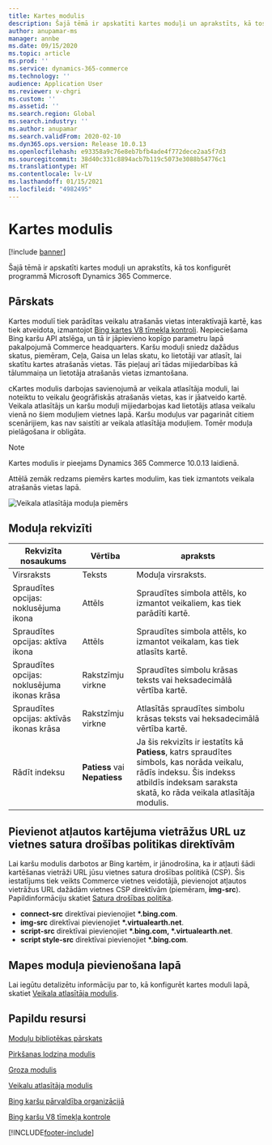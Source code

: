 ```yaml
---
title: Kartes modulis
description: Šajā tēmā ir apskatīti kartes moduļi un aprakstīts, kā tos konfigurēt programmā Microsoft Dynamics 365 Commerce.
author: anupamar-ms
manager: annbe
ms.date: 09/15/2020
ms.topic: article
ms.prod: ''
ms.service: dynamics-365-commerce
ms.technology: ''
audience: Application User
ms.reviewer: v-chgri
ms.custom: ''
ms.assetid: ''
ms.search.region: Global
ms.search.industry: ''
ms.author: anupamar
ms.search.validFrom: 2020-02-10
ms.dyn365.ops.version: Release 10.0.13
ms.openlocfilehash: e93358a9c76e8eb7bfb4ade4f772dece2aa5f7d3
ms.sourcegitcommit: 38d40c331c8894acb7b119c5073e3088b54776c1
ms.translationtype: HT
ms.contentlocale: lv-LV
ms.lasthandoff: 01/15/2021
ms.locfileid: "4982495"
---
```

# <a name="map-module"></a>Kartes modulis

[!include [banner](includes/banner.md)]


Šajā tēmā ir apskatīti kartes moduļi un aprakstīts, kā tos konfigurēt programmā Microsoft Dynamics 365 Commerce.

## <a name="overview"></a>Pārskats

Kartes modulī tiek parādītas veikalu atrašanās vietas interaktīvajā kartē, kas tiek atveidota, izmantojot [Bing kartes V8 tīmekļa kontroli](https://docs.microsoft.com/bingmaps/v8-web-control/). Nepieciešama Bing karšu API atslēga, un tā ir jāpievieno kopīgo parametru lapā pakalpojumā Commerce headquarters. Karšu moduļi sniedz dažādus skatus, piemēram, Ceļa, Gaisa un Ielas skatu, ko lietotāji var atlasīt, lai skatītu kartes atrašanās vietas. Tās pieļauj arī tādas mijiedarbības kā tālummaiņa un lietotāja atrašanās vietas izmantošana.

cKartes modulis darbojas savienojumā ar veikala atlasītāja moduli, lai noteiktu to veikalu ģeogrāfiskās atrašanās vietas, kas ir jāatveido kartē. Veikala atlasītājs un karšu moduļi mijiedarbojas kad lietotājs atlasa veikalu vienā no šiem moduļiem vietnes lapā. Karšu moduļus var pagarināt citiem scenārijiem, kas nav saistīti ar veikala atlasītāja moduļiem. Tomēr moduļa pielāgošana ir obligāta.

> [!NOTE]
> Kartes modulis ir pieejams Dynamics 365 Commerce 10.0.13 laidienā.

Attēlā zemāk redzams piemērs kartes modulim, kas tiek izmantots veikala atrašanās vietas lapā.

![Veikala atlasītāja moduļa piemērs](./media/ecommerce-Storelocator.PNG)

## <a name="module-properties"></a>Moduļa rekvizīti

| Rekvizīta nosaukums             | Vērtība                 | apraksts |
|---------------------------|-----------------------|-------------|
| Virsraksts | Teksts | Moduļa virsraksts. |
| Spraudītes opcijas: noklusējuma ikona | Attēls | Spraudītes simbola attēls, ko izmantot veikaliem, kas tiek parādīti kartē. |
| Spraudītes opcijas: aktīva ikona | Attēls | Spraudītes simbola attēls, ko izmantot veikalam, kas tiek atlasīts kartē. |
| Spraudītes opcijas: noklusējuma ikonas krāsa | Rakstzīmju virkne | Spraudītes simbolu krāsas teksts vai heksadecimālā vērtība kartē. |
| Spraudītes opcijas: aktīvās ikonas krāsa | Rakstzīmju virkne | Atlasītās spraudītes simbolu krāsas teksts vai heksadecimālā vērtība kartē. |
| Rādīt indeksu | **Patiess** vai **Nepatiess** | Ja šis rekvizīts ir iestatīts kā **Patiess**, katrs spraudītes simbols, kas norāda veikalu, rādīs indeksu. Šis indekss atbildīs indeksam saraksta skatā, ko rāda veikala atlasītāja modulis. |

## <a name="add-allowed-mapping-urls-to-a-sites-content-security-policy-directives"></a>Pievienot atļautos kartējuma vietrāžus URL uz vietnes satura drošības politikas direktīvām

Lai karšu modulis darbotos ar Bing kartēm, ir jānodrošina, ka ir atļauti šādi kartēšanas vietrāži URL jūsu vietnes satura drošības politikā (CSP). Šis iestatījums tiek veikts Commerce vietnes veidotājā, pievienojot atļautos vietrāžus URL dažādām vietnes CSP direktīvām (piemēram, **img-src**). Papildinformāciju skatiet [Satura drošības politika](manage-csp.md). 

- **connect-src** direktīvai pievienojiet **&#42;.bing.com**.
- **img-src** direktīvai pievienojiet **&#42;.virtualearth.net**.
- **script-src** direktīvai pievienojiet **&#42;.bing.com, &#42;.virtualearth.net**.
- **script style-src** direktīvai pievienojiet **&#42;.bing.com**.

## <a name="add-a-map-module-to-a-page"></a>Mapes moduļa pievienošana lapā

Lai iegūtu detalizētu informāciju par to, kā konfigurēt kartes moduli lapā, skatiet [Veikala atlasītāja modulis](store-selector.md). 
 
## <a name="additional-resources"></a>Papildu resursi

[Moduļu bibliotēkas pārskats](starter-kit-overview.md)

[Pirkšanas lodziņa modulis](add-buy-box.md)

[Groza modulis](add-cart-module.md)

[Veikalu atlasītāja modulis](store-selector.md)

[Bing karšu pārvaldība organizācijā](./dev-itpro/manage-bing-maps.md)

[Bing karšu V8 tīmekļa kontrole](https://docs.microsoft.com/bingmaps/v8-web-control/)


[!INCLUDE[footer-include](../includes/footer-banner.md)]